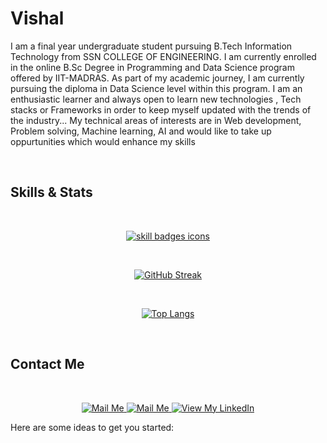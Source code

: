 # Vishal

I am a final year undergraduate student pursuing B.Tech Information Technology from SSN COLLEGE OF ENGINEERING. I am currently enrolled in the online B.Sc Degree in Programming and Data Science program offered by IIT-MADRAS. As part of my academic journey, I am currently pursuing the diploma in Data Science level within this program. I am an enthusiastic learner and always open to learn new technologies , Tech stacks or Frameworks in order to keep myself updated with the trends of the industry... My technical areas of interests are in Web development, Problem solving, Machine learning, AI and would like to take up oppurtunities which would enhance my skills

<br>

## Skills & Stats
<br>

<p align="center">
  <a href="https://github.com/culp-rits?tab=repositories&q=&type=&language=&sort=stargazers" target="_blank">
    <img src="https://skillicons.dev/icons?i=html,css,js,react,nodejs,mongodb,flask,cpp,python,vscode,github,sqlite,bootstrap" alt="skill badges icons" />
  </a>
</p>

<br>

<div align="center">

[![GitHub Streak](https://streak-stats.demolab.com/?user=Vishal1&theme=dark)](https://git.io/streak-stats)

</div>

<br>

<div align="center">
  
  [![Top Langs](https://github-readme-stats.vercel.app/api/top-langs?username=Cod-123&layout=donut-vertical)](https://github.com/anuraghazra/github-readme-stats)

</div>

<br>

## Contact Me
<br>
<p align = 'center'>
  <a href = 'mailto:psk.vishal21@gmail.com' target="_blank"> 
    <img src = 'https://user-images.githubusercontent.com/73932121/156936080-302b8401-fced-44ec-a759-aa17e3476991.svg' alt = "Mail Me">
  </a>
  <a href = 'mailto:vishal2010559@ssn.edu.in' target="_blank"> 
    <img src = 'https://user-images.githubusercontent.com/73932121/156936080-302b8401-fced-44ec-a759-aa17e3476991.svg' alt = "Mail Me">
  </a>
  <a href = 'https://www.linkedin.com/in/vishal-k021/' target="_blank"> 
    <img src = 'https://user-images.githubusercontent.com/73932121/156936120-7d41b2a8-1d04-4fb4-b2db-de468965799f.svg' alt = "View My LinkedIn">
  </a>
</p>

Here are some ideas to get you started:


